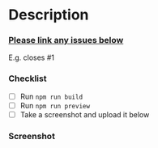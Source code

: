 # Description

### [Please link any issues below](https://docs.github.com/en/issues/tracking-your-work-with-issues/linking-a-pull-request-to-an-issue)

E.g. closes #1

### Checklist

- [ ] Run `npm run build`
- [ ] Run `npm run preview`
- [ ] Take a screenshot and upload it below

### Screenshot

